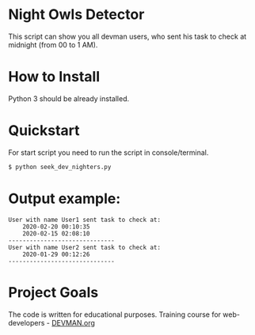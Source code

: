# Night Owls Detector

This script can show you all devman users, who sent his task to check at midnight (from 00 to 1 AM).

# How to Install

Python 3 should be already installed. 

# Quickstart

For start script you need to run the script in console/terminal.

```bash
$ python seek_dev_nighters.py
```

# Output example:
```
User with name User1 sent task to check at:
	2020-02-20 00:10:35
	2020-02-15 02:08:10
------------------------------
User with name User2 sent task to check at:
	2020-01-29 00:12:26
------------------------------
```

# Project Goals

The code is written for educational purposes. Training course for web-developers - [DEVMAN.org](https://devman.org)
